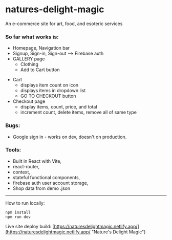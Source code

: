 # natures-delight-magic

An e-commerce site for art, food, and esoteric services

### So far what works is:
  * Homepage, Navigation bar
  * Signup, Sign-in, Sign-out --> Firebase auth
  * GALLERY page
    * Clothing 
    * Add to Cart button
  - Cart
    - displays item count on icon
    - displays items in dropdown list
    - GO TO CHECKOUT button
  - Checkout page
    - display items, count, price, and total
    - increment count, delete items, remove all of same type

### Bugs:
- Google sign in - works on dev, doesn't on production.

### Tools:
- Built in React with Vite, 
- react-router, 
- context, 
- stateful functional components, 
- firebase auth user account storage, 
- Shop data from demo .json
___

How to run locally:
```
npm install
npm run dev
```
Live site deploy build:
[https://naturesdelightmagic.netlify.app/](https://naturesdelightmagic.netlify.app/ "Nature's Delight Magic")
